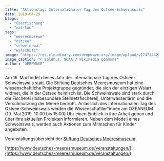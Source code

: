 ```yaml
---
title: "Aktionstag: Internationaler Tag des Ostsee-Schweinswals"
date: 2019-04-29
blogs: 
  - "überfischung"
  - "was-tun"
tags: 
  - "meeresmuseum"
  - "ostsee"
  - "schweinswal"
  - "walschutz"
image: "https://res.cloudinary.com/deepwave-org/image/upload/v1747244253/deepwave.org/Schweinswal-1.jpg"
image_caption: "© Baldhur, NOAA / Wikimedia Commons"
author: "DEEPWAVE"
---
```


Am 19. Mai findet dieses Jahr der internationale Tag des Ostsee-Schweinswals statt. Die Stiftung Deutsches Meeresmuseum hat eine wissenschaftliche Projektgruppe gegründet, die sich der einzigen Walart widmet, die in der Ostsee heimisch ist. Die Schweinswale sind stark durch die Fischerei (insbesondere Stellnetzfischerei), Unterwasserlärm und die Verschmutzung der Meere bedroht. Anlässlich des Internationalen Tag des Ostsee-Schweinswals werden die Wissenschaftler\*innen am OZEANEUM (19. Mai 2019, 10:00 bis 15:00) Uhr einen Einblick in ihre Arbeit geben und über ihre aktuellen Projekten informieren. Neben dem Modell eines Schweinswals, werden auch Aktionen zum Mitmachen für Kinder angeboten.

Veranstaltungsübersicht der [Stiftung Deutsches Meeresmuseum](https://www.deutsches-meeresmuseum.de/):

[https://www.deutsches-meeresmuseum.de/veranstaltungen/](https://www.deutsches-meeresmuseum.de/veranstaltungen/)

